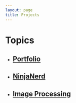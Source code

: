 ```yaml
---
layout: page
title: Projects
---
```

<h1>Topics</h1>

<ul>
    <li><h2><a href="/projects/portfolio.html">Portfolio</a></h2></li>
    <li><h2><a href="/projects/ninjanerd.html">NinjaNerd</a></h2></li>
    <li><h2><a href="/projects/imageProcessing.html">Image Processing</a></h2></li>
</ul>